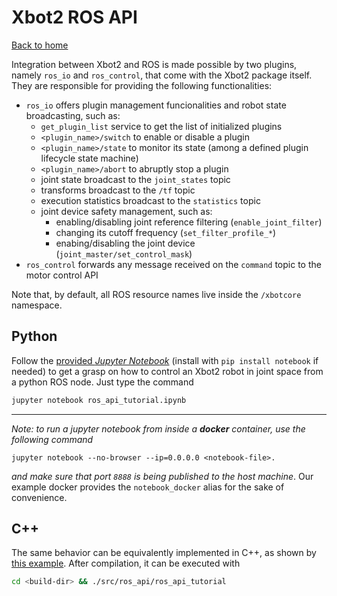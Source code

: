# Xbot2 ROS API
[Back to home](../../README.md)

Integration between Xbot2 and ROS is made possible by two plugins, namely `ros_io` and `ros_control`, that come with the Xbot2 package itself.
They are responsible for providing the following functionalities:
  
  - `ros_io` offers plugin management funcionalities and robot state broadcasting, such as:
    - `get_plugin_list` service to get the list of initialized plugins
    - `<plugin_name>/switch` to enable or disable a plugin 
    - `<plugin_name>/state` to monitor its state (among a defined plugin lifecycle state machine)
    - `<plugin_name>/abort` to abruptly stop a plugin
    - joint state broadcast to the `joint_states` topic
    - transforms broadcast to the `/tf` topic
    - execution statistics broadcast to the `statistics` topic
    - joint device safety management, such as:
      - enabling/disabling joint reference filtering (`enable_joint_filter`)
      - changing its cutoff frequency (`set_filter_profile_*`)
      - enabing/disabling the joint device  (`joint_master/set_control_mask`)
  - `ros_control` forwards any message received on the `command` topic to the motor control API

Note that, by default, all ROS resource names live inside the `/xbotcore` namespace.

## Python 
Follow the [provided *Jupyter Notebook*](ros_api_tutorial.ipynb) (install with `pip install notebook` if needed) to get a grasp on how to control an Xbot2 robot in joint space from a python ROS node. Just type the command

```bash
jupyter notebook ros_api_tutorial.ipynb
```

---

*Note: to run a jupyter notebook from inside a **docker** container, use the following command*

```
jupyter notebook --no-browser --ip=0.0.0.0 <notebook-file>. 
```

*and make sure that port `8888` is being published to the host machine*. Our example docker provides the `notebook_docker` alias for the sake of convenience.

## C++
The same behavior can be equivalently implemented in C++, as shown by [this example](ros_api_tutorial.cpp).
After compilation, it can be executed with

```bash
cd <build-dir> && ./src/ros_api/ros_api_tutorial 
```

